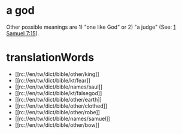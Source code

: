 # a god

Other possible meanings are 1) "one like God" or 2) "a judge" (See: [1 Samuel 7:15](../07/15.md)).

# translationWords

* [[rc://en/tw/dict/bible/other/king]]
* [[rc://en/tw/dict/bible/kt/fear]]
* [[rc://en/tw/dict/bible/names/saul]]
* [[rc://en/tw/dict/bible/kt/falsegod]]
* [[rc://en/tw/dict/bible/other/earth]]
* [[rc://en/tw/dict/bible/other/clothed]]
* [[rc://en/tw/dict/bible/other/robe]]
* [[rc://en/tw/dict/bible/names/samuel]]
* [[rc://en/tw/dict/bible/other/bow]]